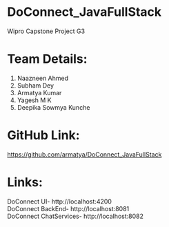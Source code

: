 #  DoConnect_JavaFullStack 
 Wipro Capstone Project G3
 
 # Team Details: 
 
 1. Naazneen Ahmed  <br />
 2. Subham Dey  <br />
 3. Armatya Kumar  <br />
 4. Yagesh M K  <br/>
 5. Deepika Sowmya Kunche  <br />
 
 # GitHub Link: 
 https://github.com/armatya/DoConnect_JavaFullStack
 
 # Links: 
  DoConnect UI- http://localhost:4200 <br />
  DoConnect BackEnd- http://localhost:8081 <br />
  DoConnect ChatServices- http://localhost:8082 <br />

